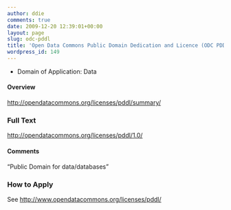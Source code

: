```yaml
---
author: ddie
comments: true
date: 2009-12-20 12:39:01+00:00
layout: page
slug: odc-pddl
title: 'Open Data Commons Public Domain Dedication and Licence (ODC PDDL) '
wordpress_id: 149
---
```


 * Domain of Application: Data

#### Overview

http://opendatacommons.org/licenses/pddl/summary/

### Full Text 

<http://opendatacommons.org/licenses/pddl/1.0/>

#### Comments 

“Public Domain for data/databases”

### How to Apply 

See <http://www.opendatacommons.org/licenses/pddl/>


